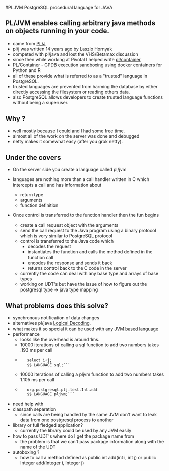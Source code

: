 #PLJVM PostgreSQL procedural language for JAVA

## PL/JVM enables calling arbitrary java methods on objects running in your code.
- came from [PL/J](https://github.com/codehaus/plj) 
- pl/j was written 14 years ago by Laszlo Hornyak
- competed with pl/java and lost the VHS/Betamax discussion
- since then while working at Pivotal I helped write [pl/container](https://github.com/greenplum-db/plcontainer)
- PL/Container - GPDB execution sandboxing using docker containers for Python and R
- all of these provide what is referred to as a "trusted" language in PostgreSQL. 
- trusted languages are prevented from harming the database by either directly accessing the filesystem or reading others data.
- also PostgreSQL allows developers to create trusted language functions without being a superuser.

## Why ?
- well mostly because I could and I had some free time.
- almost all of the work on the server was done and debugged
- netty makes it somewhat easy (after you grok netty).


## Under the covers
- On the server side you create a language called pl/jvm
- languages are nothing more than a call handler written in C which intercepts a call and has information about 
    - return type
    - arguments
    - function definition

- Once control is transferred to the function handler then the fun begins
    - create a call request object with the arguments
    - send the call request to the Java program using a binary protocol which is very similar to PostgreSQL protocol
	- control is transferred to the Java code which 
	    - decodes the request
        - instantiates the function and calls the method defined in the function call
        - encodes the response and sends it back
        - returns control back to the C code in the server
	- currently the code can deal with any base type and arrays of base types
    - working on UDT's but have the issue of how to figure out the postgresql type -> java type mapping


## What problems does this solve?

- synchronous notification of data changes
- alternatives pl/java [Logical Decoding](https://github.com/davecramer/LogicalDecode).
- what makes it so special it can be used with any [JVM based language](https://en.wikipedia.org/wiki/List_of_JVM_languages)
- performance 
   - looks like the overhead is around 1ms. 
   - 10000 iterations of calling a sql function to add two numbers takes .193 ms per call
   - ```CREATE OR REPLACE FUNCTION sql_add(i int4, j int4) RETURNS int4 AS $$
        select i+j;
        $$ LANGUAGE sql;```
   - 10000 iterations of calling a pljvm function to add two numbers takes 1.105 ms per call
   - ```CREATE OR REPLACE FUNCTION pljvm_add(i int4, j int4) RETURNS int4 AS $$
        org.postgresql.plj.test.Int.add
        $$ LANGUAGE pljvm;```

- need help with 
- classpath separation
    - since calls are being handled by the same JVM don't want to leak data from one postgresql process to another
- library or full fledged application?
    - currently the library could be used by any JVM easily
- how to pass UDT's where do I get the package name from
    - the problem is that we can't pass package information along with the name of the UDT
- autoboxing ?
    - how to call a method defined as public int add(int i, int j) or public Integer add(Integer i, Integer j)
    